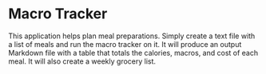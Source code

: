 # Macro Tracker
This application helps plan meal preparations. Simply create a text file with a list of meals and run the macro tracker on it. It will produce an output Markdown file with a table that totals the calories, macros, and cost of each meal. It will also create a weekly grocery list.